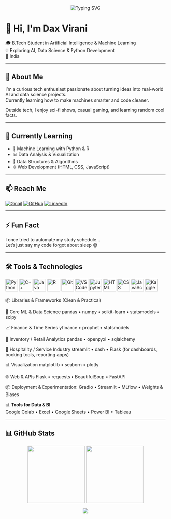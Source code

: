 <!-- Typing Animation -->
<p align="center">
  <img src="https://readme-typing-svg.demolab.com?font=Fira+Code&pause=1000&center=true&width=435&lines=Hi%2C+I'm+Dax+Virani!;AI+%26+ML+Student;Python+%7C+Data+Science+%7C+Tech+Explorer;Always+Learning+Something+New" alt="Typing SVG" />
</p>

# 👋 Hi, I'm Dax Virani

🎓 B.Tech Student in Artificial Intelligence & Machine Learning  
💡 Exploring AI, Data Science & Python Development  
📍 India  

---

## 🚀 About Me

I’m a curious tech enthusiast passionate about turning ideas into real-world AI and data science projects.  
Currently learning how to make machines smarter and code cleaner.  

Outside tech, I enjoy sci-fi shows, casual gaming, and learning random cool facts.

---

## 🌱 Currently Learning

- 🤖 Machine Learning with Python & R  
- 📊 Data Analysis & Visualization  
- 🧠 Data Structures & Algorithms  
- 🌐 Web Development (HTML, CSS, JavaScript)  

---

## 📫 Reach Me

[![Gmail](https://img.shields.io/badge/-Gmail-D14836?style=flat&logo=gmail&logoColor=white)](mailto:daxvirani03@gmail.com)
[![GitHub](https://img.shields.io/badge/-GitHub-181717?style=flat&logo=github&logoColor=white)](https://github.com/DaxVirani03)
[![LinkedIn](https://img.shields.io/badge/-LinkedIn-0A66C2?style=flat&logo=linkedin&logoColor=white)](https://www.linkedin.com/in/dax-virani-6b89a028a)

---

## ⚡ Fun Fact

I once tried to automate my study schedule...  
Let’s just say my code forgot about sleep 😅

---

## 🛠️ Tools & Technologies

<p align="left">
  <img src="https://cdn.jsdelivr.net/gh/devicons/devicon/icons/python/python-original.svg" alt="Python" width="40" />
  <img src="https://cdn.jsdelivr.net/gh/devicons/devicon/icons/cplusplus/cplusplus-original.svg" alt="C++" width="40" />
  <img src="https://cdn.jsdelivr.net/gh/devicons/devicon/icons/java/java-original.svg" alt="Java" width="40" />
  <img src="https://cdn.jsdelivr.net/gh/devicons/devicon/icons/r/r-original.svg" alt="R" width="40" />
  <img src="https://cdn.jsdelivr.net/gh/devicons/devicon/icons/git/git-original.svg" alt="Git" width="40" />
  <img src="https://cdn.jsdelivr.net/gh/devicons/devicon/icons/vscode/vscode-original.svg" alt="VS Code" width="40" />
  <img src="https://cdn.jsdelivr.net/gh/devicons/devicon/icons/jupyter/jupyter-original.svg" alt="Jupyter" width="40" />
  <img src="https://cdn.jsdelivr.net/gh/devicons/devicon/icons/html5/html5-original.svg" alt="HTML" width="40" />
  <img src="https://cdn.jsdelivr.net/gh/devicons/devicon/icons/css3/css3-original.svg" alt="CSS" width="40" />
  <img src="https://cdn.jsdelivr.net/gh/devicons/devicon/icons/javascript/javascript-original.svg" alt="JavaScript" width="40" />
  <img src="https://cdn.jsdelivr.net/gh/devicons/devicon/icons/kaggle/kaggle-original.svg" alt="Kaggle" width="40" />
</p>

📦 Libraries & Frameworks (Clean & Practical)

🧠 Core ML & Data Science
pandas • numpy • scikit-learn • statsmodels • scipy 

📈 Finance & Time Series
yfinance • prophet • statsmodels

🏪 Inventory / Retail Analytics
pandas • openpyxl • sqlalchemy

🏥 Hospitality / Service Industry
streamlit • dash • Flask
(for dashboards, booking tools, reporting apps)

📊 Visualization
matplotlib • seaborn • plotly

🌐 Web & APIs
Flask • requests • BeautifulSoup • FastAPI 

📦 Deployment & Experimentation:
Gradio • Streamlit • MLflow •  Weights & Biases

📊 **Tools for Data & BI**  
Google Colab • Excel • Google Sheets • Power BI • Tableau

---

## 📊 GitHub Stats

<p align="center">
  <!-- GitHub Stats -->
  <img src="https://github-readme-stats.vercel.app/api?username=DaxVirani03&show_icons=true&theme=tokyonight" height="180em" />
  
  <!-- GitHub Streak -->
  <img src="https://streak-stats.demolab.com?user=DaxVirani03&theme=tokyonight" height="180em" />
</p>

<p align="center">
  <!-- Top Languages -->
  <img src="https://github-readme-stats.vercel.app/api/top-langs/?username=DaxVirani03&layout=compact&theme=tokyonight" />
</p>





